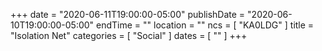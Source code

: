 +++
date = "2020-06-11T19:00:00-05:00"
publishDate = "2020-06-10T19:00:00-05:00"
endTime = ""
location = ""
ncs = [ "KA0LDG" ]
title = "Isolation Net"
categories = [ "Social" ]
dates = [ "" ]
+++
